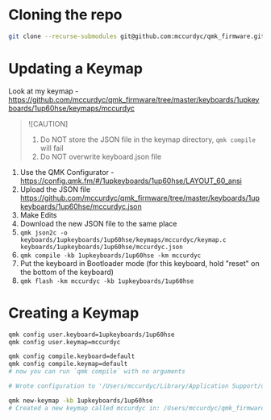 # Cloning the repo

```bash
git clone --recurse-submodules git@github.com:mccurdyc/qmk_firmware.git
```

# Updating a Keymap

Look at my keymap - https://github.com/mccurdyc/qmk_firmware/tree/master/keyboards/1upkeyboards/1up60hse/keymaps/mccurdyc
>![CAUTION]
> 1. Do NOT store the JSON file in the keymap directory, `qmk compile` will fail
> 2. Do NOT overwrite keyboard.json file

1. Use the QMK Configurator - https://config.qmk.fm/#/1upkeyboards/1up60hse/LAYOUT_60_ansi
2. Upload the JSON file https://github.com/mccurdyc/qmk_firmware/tree/master/keyboards/1upkeyboards/1up60hse/mccurdyc.json
3. Make Edits
4. Download the new JSON file to the same place
5. `qmk json2c -o keyboards/1upkeyboards/1up60hse/keymaps/mccurdyc/keymap.c keyboards/1upkeyboards/1up60hse/mccurdyc.json`
6. `qmk compile -kb 1upkeyboards/1up60hse -km mccurdyc`
7. Put the keyboard in Bootloader mode (for this keyboard, hold "reset" on the bottom of the keyboard)
8. `qmk flash -km mccurdyc -kb 1upkeyboards/1up60hse`

# Creating a Keymap

```bash
qmk config user.keyboard=1upkeyboards/1up60hse
qmk config user.keymap=mccurdyc

qmk config compile.keyboard=default
qmk config compile.keymap=default
# now you can run `qmk compile` with no arguments

# Wrote configuration to '/Users/mccurdyc/Library/Application Support/qmk/qmk.ini'

qmk new-keymap -kb 1upkeyboards/1up60hse
# Created a new keymap called mccurdyc in: /Users/mccurdyc/qmk_firmware/keyboards/1upkeyboards/1up60hse/keymaps/mccurdyc.
```
